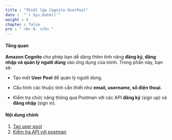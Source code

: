 ```yaml
---
title : "Thiết lập Cognito UserPool"
date :  "`r Sys.Date()`" 
weight : 6
chapter : false
pre : " <b> 6. </b> "
---
```


#### Tổng quan

**Amazon Cognito** cho phép bạn dễ dàng thêm tính năng **đăng ký, đăng nhập và quản lý người dùng** vào ứng dụng của mình. Trong phần này, bạn sẽ:

- Tạo một **User Pool** để quản lý người dùng.

- Cấu hình các thuộc tính cần thiết như **email, username, số điện thoại.**

- Kiểm tra chức năng thông qua Postman với các API **đăng ký** (sign up) và **đăng nhập** (sign in).

#### Nội dung chính

1. [Tạo user pool](6.1-create-user-pool/)
2. [Kiểm tra API với postman ](6.2-test-apis-with-postman/)

